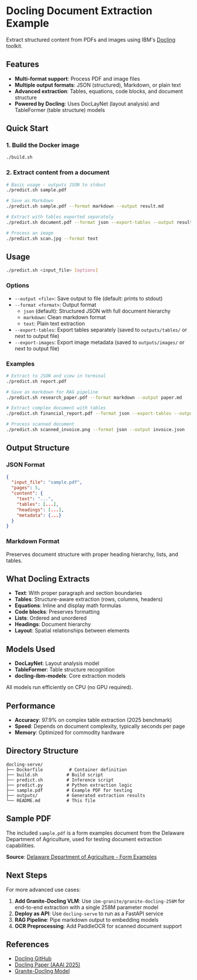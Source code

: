 # Docling Document Extraction Example

Extract structured content from PDFs and images using IBM's [Docling](https://github.com/docling-project/docling) toolkit.

## Features

- **Multi-format support**: Process PDF and image files
- **Multiple output formats**: JSON (structured), Markdown, or plain text
- **Advanced extraction**: Tables, equations, code blocks, and document structure
- **Powered by Docling**: Uses DocLayNet (layout analysis) and TableFormer (table structure) models

## Quick Start

### 1. Build the Docker image

```bash
./build.sh
```

### 2. Extract content from a document

```bash
# Basic usage - outputs JSON to stdout
./predict.sh sample.pdf

# Save as Markdown
./predict.sh sample.pdf --format markdown --output result.md

# Extract with tables exported separately
./predict.sh document.pdf --format json --export-tables --output result.json

# Process an image
./predict.sh scan.jpg --format text
```

## Usage

```bash
./predict.sh <input_file> [options]
```

### Options

- `--output <file>`: Save output to file (default: prints to stdout)
- `--format <format>`: Output format
  - `json` (default): Structured JSON with full document hierarchy
  - `markdown`: Clean markdown format
  - `text`: Plain text extraction
- `--export-tables`: Export tables separately (saved to `outputs/tables/` or next to output file)
- `--export-images`: Export image metadata (saved to `outputs/images/` or next to output file)

### Examples

```bash
# Extract to JSON and view in terminal
./predict.sh report.pdf

# Save as markdown for RAG pipeline
./predict.sh research_paper.pdf --format markdown --output paper.md

# Extract complex document with tables
./predict.sh financial_report.pdf --format json --export-tables --output report.json

# Process scanned document
./predict.sh scanned_invoice.png --format json --output invoice.json
```

## Output Structure

### JSON Format
```json
{
  "input_file": "sample.pdf",
  "pages": 5,
  "content": {
    "text": "...",
    "tables": [...],
    "headings": [...],
    "metadata": {...}
  }
}
```

### Markdown Format
Preserves document structure with proper heading hierarchy, lists, and tables.

## What Docling Extracts

- **Text**: With proper paragraph and section boundaries
- **Tables**: Structure-aware extraction (rows, columns, headers)
- **Equations**: Inline and display math formulas
- **Code blocks**: Preserves formatting
- **Lists**: Ordered and unordered
- **Headings**: Document hierarchy
- **Layout**: Spatial relationships between elements

## Models Used

- **DocLayNet**: Layout analysis model
- **TableFormer**: Table structure recognition
- **docling-ibm-models**: Core extraction models

All models run efficiently on CPU (no GPU required).

## Performance

- **Accuracy**: 97.9% on complex table extraction (2025 benchmark)
- **Speed**: Depends on document complexity, typically seconds per page
- **Memory**: Optimized for commodity hardware

## Directory Structure

```
docling-serve/
├── Dockerfile          # Container definition
├── build.sh           # Build script
├── predict.sh         # Inference script
├── predict.py         # Python extraction logic
├── sample.pdf         # Example PDF for testing
├── outputs/           # Generated extraction results
└── README.md          # This file
```

## Sample PDF

The included `sample.pdf` is a form examples document from the Delaware Department of Agriculture, used for testing document extraction capabilities.

**Source**: [Delaware Department of Agriculture - Form Examples](https://agriculture.delaware.gov/wp-content/uploads/sites/108/2018/01/Examples.pdf)

## Next Steps

For more advanced use cases:

1. **Add Granite-Docling VLM**: Use `ibm-granite/granite-docling-258M` for end-to-end extraction with a single 258M parameter model
2. **Deploy as API**: Use `docling-serve` to run as a FastAPI service
3. **RAG Pipeline**: Pipe markdown output to embedding models
4. **OCR Preprocessing**: Add PaddleOCR for scanned document support

## References

- [Docling GitHub](https://github.com/docling-project/docling)
- [Docling Paper (AAAI 2025)](https://arxiv.org/html/2501.17887v1)
- [Granite-Docling Model](https://huggingface.co/ibm-granite/granite-docling-258M)
